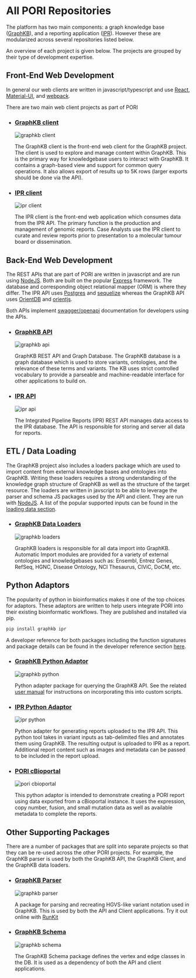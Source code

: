 
# All PORI Repositories

The platform has two main components: a graph knowledge base ([GraphKB](../graphkb)), and a reporting
application ([IPR](../ipr)). However these are modularized across several repositories listed below.

An overview of each project is given below. The projects are grouped by their type of development expertise.

## Front-End Web Development

In general our web clients are written in javascript/typescript and use [React](https://reactjs.org/), [Material-UI](https://material-ui.com), and [webpack](https://webpack.js.org).

There are two main web client projects as part of PORI

<div class='projects' markdown='1'>

- ### [GraphKB client](https://github.com/bcgsc/pori_graphkb_client)

    ![graphkb client](./images/graphkb_graph_view_square.png)

    The GraphKB client is the front-end web client for the GraphKB project. The client is used to explore and manage content within GraphKB. This is the primary way for knowledgebase users to interact with GraphKB. It contains a graph-based view and support for common query operations. It also allows export of results up to 5K rows (larger exports should be done via the API).

- ### [IPR client](https://github.com/bcgsc/pori_ipr_client)

    ![ipr client](./images/pori-ipr-main-report-page.png)

    The IPR client is the front-end web application which consumes data from the IPR API. The primary function is the production and management of genomic reports. Case Analysts use the IPR client to curate and review reports prior to presentation to a molecular tumour board or dissemination.

</div>

## Back-End Web Development

The REST APIs that are part of PORI are written in javascript and are run using [NodeJS](https://nodejs.org/en/). Both are built on the popular [Express](https://expressjs.com/) framework. The database and corresponding object relational mapper (ORM) is where they differ. The IPR API uses [Postgres](https://www.postgresql.org/) and [sequelize](https://sequelize.org/) whereas the GraphKB API uses [OrientDB](https://orientdb.org/) and [orientjs](https://www.npmjs.com/package/orientjs).

Both APIs implement [swagger/openapi](https://swagger.io/specification/) documentation for developers using the APIs.

<div class='projects' markdown='1'>

- ### [GraphKB API](https://github.com/bcgsc/pori_graphkb_api)

    ![graphkb api](./images/graph-icon_outline.svg)

    GraphKB REST API and Graph Database. The GraphKB database is a graph database which is used to store variants, ontologies, and the relevance of these terms and variants. The KB uses strict controlled vocabulary to provide a parseable and machine-readable interface for other applications to build on.

- ### [IPR API](https://github.com/bcgsc/pori_ipr_api)

    ![ipr api](https://www.bcgsc.ca/gsc-logos/icon/logo-circle.png)

    The Integrated Pipeline Reports (IPR) REST API manages data access to the IPR database. The API is responsible for storing and server all data for reports.

</div>

## ETL / Data Loading

The GraphKB project also includes a loaders package which are used to import content from external knowledge bases and ontologies into GraphKB. Writing these loaders requires a strong understanding of the knowledge graph structure of GraphKB as well as the structure of the target resource. The loaders are written in javscript to be able to leverage the parser and schema JS packages used by the API and client. They are run with [NodeJS](https://nodejs.org/en/). A list of the popular supported inputs can be found in the [loading data section](./graphkb/loading_data.md).

<div class='projects' markdown='1'>

- ### [GraphKB Data Loaders](https://github.com/bcgsc/pori_graphkb_loader)

    ![graphkb loaders](./images/graph-icon_outline.svg)

    GraphKB loaders is responsible for all data import into GraphKB. Automatic Import modules are provided for a variety of external ontologies and knowledgebases such as: Ensembl, Entrez Genes, RefSeq, HGNC, Disease Ontology, NCI Thesaurus, CIViC, DoCM, etc.

</div>

## Python Adaptors

The popularity of python in bioinformatics makes it one of the top choices for adaptors. These adaptors are written to help users integrate PORI into their existing bioinformatic workflows. They are published and installed via pip.

```bash
pip install graphkb ipr
```

A developer reference for both packages including the function signatures and package details can be found in the developer reference section [here](../developer_reference).

<div class='projects' markdown='1'>

- ### [GraphKB Python Adaptor](https://github.com/bcgsc/pori_graphkb_python)

    ![graphkb python](./images/graph-icon_outline.svg)

    Python adapter package for querying the GraphKB API. See the related
    [user manual](../graphkb/python/docs) for instructions on incorporating
    this into custom scripts.

- ### [IPR Python Adaptor](https://github.com/bcgsc/pori_ipr_python)

    ![ipr python](./images/wrench.svg)

    Python adapter for generating reports uploaded to the IPR API. This python tool takes in variant inputs as tab-delimited files and annotates them using GraphKB. The resulting output is uploaded to IPR as a report. Additional report content such as images and metadata can be passed to be included in the report upload.

- ### [PORI cBioportal](https://github.com/bcgsc/pori_cbioportal)

    ![pori cbioportal](https://frontend.cbioportal.org/reactapp/images/369b022222badf37b2b0c284f4ae2284.png)

    This python adaptor is intended to demonstrate creating a PORI report using data exported from a cBioportal instance. It uses the expression, copy number, fusion, and small mutation data as well as available metadata to complete the reports.

</div>

## Other Supporting Packages

There are a number of packages that are split into separate projects so that they can be re-used across the other PORI projects. For example, the GraphKB parser is used by both the GraphKB API, the GraphKB Client, and the GraphKB data loaders.

<div class='projects' markdown='1'>

- ### [GraphKB Parser](https://github.com/bcgsc/pori_graphkb_parser)

    ![graphkb parser](./images/graph-icon_outline.svg)

    A package for parsing and recreating HGVS-like variant notation used in GraphKB. This is used by both the API and Client applications. Try it out online with [RunKit](https://runkit.com/creisle/6083062ff39ff0001b93ea6f)

- ### [GraphKB Schema](https://github.com/bcgsc/pori_graphkb_schema)

    ![graphkb schema](./images/pori-schema-overview.svg)

    The GraphKB Schema package defines the vertex and edge classes in the DB. It is used as a dependency of both the API and client applications.

</div>
